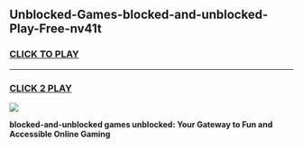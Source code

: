 
## Unblocked-Games-blocked-and-unblocked-Play-Free-nv41t
<h3>
<a href="https://premium76.site?title=blocked-and-unblocked&ref=20M">CLICK TO PLAY</a></h3>
<hr>

<h3>
<a href="https://premium76.site?title=blocked-and-unblocked&ref=20M">CLICK 2 PLAY</a>
  
</h3>

<a href="https://premium76.site?title=blocked-and-unblocked&ref=19M"><img src="https://clearcache.store/games.png"></a>


**blocked-and-unblocked games unblocked: Your Gateway to Fun and Accessible Online Gaming**

